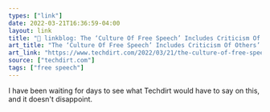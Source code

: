 ```yaml
---
types: ["link"]
date: 2022-03-21T16:36:59-04:00
layout: link
title: "🔗 linkblog: The ‘Culture Of Free Speech’ Includes Criticism Of Others’ Speech; Get Over It | Techdirt'"
art_title: "The ‘Culture Of Free Speech’ Includes Criticism Of Others’ Speech; Get Over It | Techdirt"
art_link: "https://www.techdirt.com/2022/03/21/the-culture-of-free-speech-includes-criticism-of-others-speech-get-over-it/"
source: ["techdirt.com"]
tags: ["free speech"]
---
```

I have been waiting for days to see what Techdirt would have to say on this, and it doesn't disappoint.
